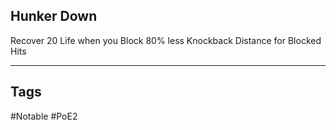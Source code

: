 ## Hunker Down
Recover 20 Life when you Block
80% less Knockback Distance for Blocked Hits

---
## Tags
#Notable
#PoE2
